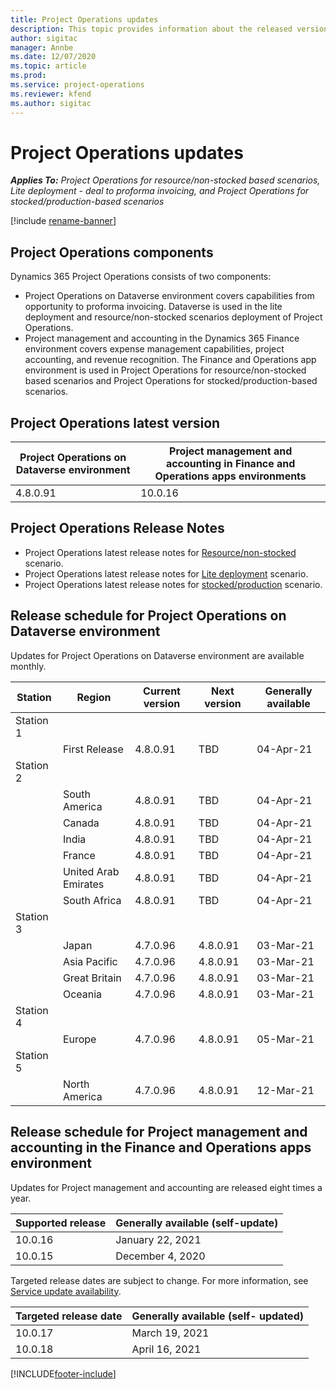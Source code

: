 ```yaml
---
title: Project Operations updates
description: This topic provides information about the released versions of Dynamics 365 Project Operations.
author: sigitac
manager: Annbe
ms.date: 12/07/2020
ms.topic: article
ms.prod:
ms.service: project-operations
ms.reviewer: kfend 
ms.author: sigitac
---
```


# Project Operations updates

_**Applies To:** Project Operations for resource/non-stocked based scenarios, Lite deployment - deal to proforma invoicing, and Project Operations for stocked/production-based scenarios_

[!include [rename-banner](~/includes/cc-data-platform-banner.md)]

## Project Operations components

Dynamics 365 Project Operations consists of two components:

- Project Operations on Dataverse environment covers capabilities from opportunity to proforma invoicing. Dataverse is used in the lite deployment and resource/non-stocked scenarios deployment of Project Operations.
- Project management and accounting in the Dynamics 365 Finance environment covers expense management capabilities, project accounting, and revenue recognition. The Finance and Operations app environment is used in Project Operations for resource/non-stocked based scenarios and Project Operations for stocked/production-based scenarios.

## Project Operations latest version

| Project Operations on Dataverse environment | Project management and accounting in Finance and Operations apps environments |
| --- | --- |
| 4.8.0.91 | 10.0.16 |

## Project Operations Release Notes
- Project Operations latest release notes for [Resource/non-stocked](whats-new-feb-2021-resource-based.md) scenario.
- Project Operations latest release notes for [Lite deployment](../pro/whats-new/whats-new-feb-2021-lite.md) scenario.
- Project Operations latest release notes for [stocked/production](../prod-pma/whats-new/whats-new-jan-2021-stocked.md) scenario.

## Release schedule for Project Operations on Dataverse environment

Updates for Project Operations on Dataverse environment are available monthly. 

| Station   | Region        | Current version | Next version | Generally available |
|-----------|---------------|-----------------|--------------|---------------------|
| Station 1 |   &nbsp;      |    &nbsp;       | &nbsp;       |      &nbsp;         |
|   &nbsp;  | First Release |  4.8.0.91       | TBD     | 04-Apr-21           |
| Station 2 |   &nbsp;      |    &nbsp;       | &nbsp;       |      &nbsp;         |
|   &nbsp;  | South America |  4.8.0.91       | TBD     | 04-Apr-21           |
|    &nbsp; | Canada        |  4.8.0.91       | TBD     | 04-Apr-21           |
|   &nbsp;  | India         |  4.8.0.91       | TBD     | 04-Apr-21           |
|   &nbsp;  | France         |  4.8.0.91       | TBD     | 04-Apr-21           |
|   &nbsp;  | United Arab Emirates         |  4.8.0.91       | TBD     | 04-Apr-21           |
|   &nbsp;  | South Africa         |  4.8.0.91       | TBD     | 04-Apr-21           |
| Station 3  |      &nbsp;   |     &nbsp;      |     &nbsp;   |      &nbsp;         |
|   &nbsp;  | Japan         |  4.7.0.96       | 4.8.0.91     | 03-Mar-21           |
|   &nbsp;  | Asia Pacific  |  4.7.0.96       | 4.8.0.91     | 03-Mar-21           |
|   &nbsp;  | Great Britain |  4.7.0.96       | 4.8.0.91     | 03-Mar-21           |
|   &nbsp;  | Oceania       |  4.7.0.96       | 4.8.0.91     | 03-Mar-21           |
| Station 4 |     &nbsp;    |     &nbsp;      |     &nbsp;   |      &nbsp;         |
|   &nbsp;  | Europe        |  4.7.0.96       | 4.8.0.91     | 05-Mar-21           |
| Station 5 |     &nbsp;    |     &nbsp;      |     &nbsp;   |      &nbsp;         |
|   &nbsp;  | North America |  4.7.0.96       | 4.8.0.91     | 12-Mar-21           |

## Release schedule for Project management and accounting in the Finance and Operations apps environment

Updates for Project management and accounting are released eight times a year.

| Supported release | Generally available (self-update) |
| --- | --- |
| 10.0.16 | January 22, 2021 |
| 10.0.15 | December 4, 2020 |


Targeted release dates are subject to change. For more information, see [Service update availability](https://docs.microsoft.com/dynamics365/fin-ops-core/fin-ops/get-started/public-preview-releases?toc=/dynamics365/finance/toc.json).

| Targeted release date | Generally available (self- updated) |
| --- | --- |
| 10.0.17 | March 19, 2021 |
| 10.0.18 | April 16, 2021 |


[!INCLUDE[footer-include](../includes/footer-banner.md)]
